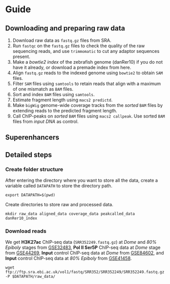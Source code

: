 # Guide

## Downloading and preparing raw data
1. Download raw data as `fastq.gz` files from SRA. 
2. Run `fastqc` on the `fastq.gz` files to check the quality of the raw sequencing reads, and use `trimmomatic` to cut any adaptor sequences present.
3. Make a *bowtie2 index* of the zebrafish genome (danRer10) if you do not have it already, or download a premade index from here.
4. Align `fastq.gz` reads to the indexed genome using `bowtie2` to obtain `SAM` files.
5. Filter `SAM` files using `samtools` to retain reads that align with a maximum of one mismatch as `BAM` files.
6. Sort and index `BAM` files using `samtools`.
7. Estimate fragment length using `macs2 predictd`.
8. Make `bigWig` genome-wide coverage tracks from the *sorted* `BAM` files by extending reads to the predicted fragment length.
9. Call ChIP-peaks on *sorted* `BAM` files using `macs2 callpeak`. Use sorted `BAM` files from *input DNA* as control. 

## Superenhancers

## Detailed steps

### Create folder structure
After entering the directory where you want to store all the data, create a variable called `DATAPATH` to store the directory path.

`export DATAPATH=$(pwd)`

Create directories to store raw and processed data. 

`mkdir raw_data aligned_data coverage_data peakcalled_data danRer10_index`

### Download reads
We get **H3K27ac** ChIP-seq data (`SRR352249.fastq.gz`) at *Dome* and *80% Epiboly* stages from [GSE32483](https://www.ncbi.nlm.nih.gov/geo/query/acc.cgi?acc=GSE32483), **Pol II Ser5P** ChIP-seq data at *Dome* stage from [GSE44269](https://www.ncbi.nlm.nih.gov/geo/query/acc.cgi?acc=GSE44269), **Input** control ChIP-seq data at *Dome* from [GSE84602](https://www.ncbi.nlm.nih.gov/geo/query/acc.cgi?acc=GSE84602
), and **Input** control ChIP-seq data at *80% Epiboly* from [GSE41458](https://www.ncbi.nlm.nih.gov/geo/query/acc.cgi?acc=GSE41458).

`wget ftp://ftp.sra.ebi.ac.uk/vol1/fastq/SRR352/SRR352249/SRR352249.fastq.gz -P $DATAPATH/raw_data/`

